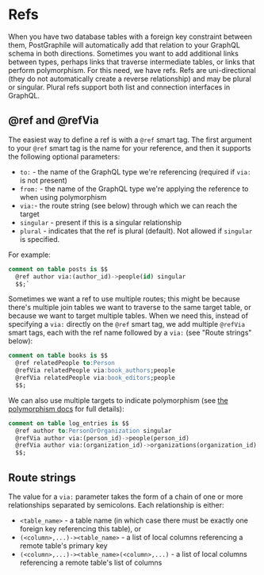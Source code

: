 # Refs

When you have two database tables with a foreign key constraint between them,
PostGraphile will automatically add that relation to your GraphQL schema in
both directions. Sometimes you want to add additional links between types,
perhaps links that traverse intermediate tables, or links that perform
polymorphism. For this need, we have refs. Refs are uni-directional (they do
not automatically create a reverse relationship) and may be plural or singular.
Plural refs support both list and connection interfaces in GraphQL.

## @ref and @refVia

The easiest way to define a ref is with a `@ref` smart tag. The first argument to your `@ref` smart tag
is the name for your reference, and then it supports the following optional parameters:

- `to:` - the name of the GraphQL type we're referencing (required if `via:` is not present)
- `from:` - the name of the GraphQL type we're applying the reference to when using polymorphism
- `via:`- the route string (see below) through which we can reach the target
- `singular` - present if this is a singular relationship
- `plural` - indicates that the ref is plural (default). Not allowed if
  `singular` is specified.

For example:

```sql
comment on table posts is $$
  @ref author via:(author_id)->people(id) singular
  $$;`
```

Sometimes we want a ref to use multiple routes; this might be because there's
multiple join tables we want to traverse to the same target table, or because
we want to target multiple tables. When we need this, instead of specifying a
`via:` directly on the `@ref` smart tag, we add multiple `@refVia` smart tags,
each with the ref name followed by a `via:` (see "Route strings" below):

```sql
comment on table books is $$
  @ref relatedPeople to:Person
  @refVia relatedPeople via:book_authors;people
  @refVia relatedPeople via:book_editors;people
  $$;
```

We can also use multiple targets to indicate polymorphism (see [the polymorphism
docs](./polymorphism) for full details):

```sql
comment on table log_entries is $$
  @ref author to:PersonOrOrganization singular
  @refVia author via:(person_id)->people(person_id)
  @refVia author via:(organization_id)->organizations(organization_id)
  $$;
```

## Route strings

The value for a `via:` parameter takes the form of a chain of one or more
relationships separated by semicolons. Each relationship is either:

- `<table_name>` - a table name (in which case there must be exactly one
  foreign key referencing this table), or
- `(<column>,...)-><table_name>` - a list of local columns referencing a
  remote table's primary key
- `(<column>,...)-><table_name>(<column>,...)` - a list of local columns
  referencing a remote table's list of columns
